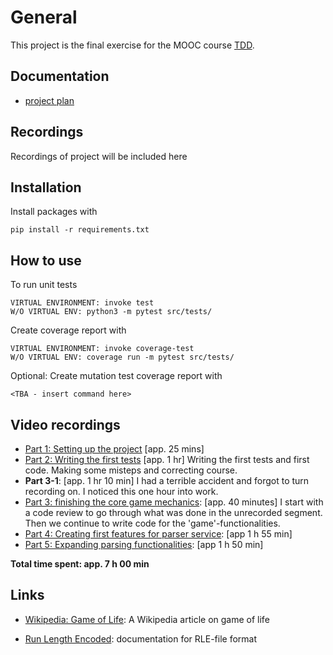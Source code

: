 # General

This project is the final exercise for the MOOC course [TDD](https://tdd.mooc.fi/).

## Documentation

- [project plan](documentation/project-plan.md)

## Recordings

Recordings of project will be included here

## Installation

Install packages with

```
pip install -r requirements.txt
```

## How to use

To run unit tests

```
VIRTUAL ENVIRONMENT: invoke test
W/O VIRTUAL ENV: python3 -m pytest src/tests/
```

Create coverage report with

```
VIRTUAL ENVIRONMENT: invoke coverage-test
W/O VIRTUAL ENV: coverage run -m pytest src/tests/
```

Optional: Create mutation test coverage report with

```
<TBA - insert command here>
```

## Video recordings

- [Part 1: Setting up the project](https://youtu.be/NTwA7fSnCFI) [app. 25 mins]
- [Part 2: Writing the first tests](https://youtu.be/wU2ub4HU2Zs) [app. 1 hr] Writing the first tests and first code. Making some misteps and correcting course.
- **Part 3-1**: [app. 1 hr 10 min] I had a terrible accident and forgot to turn recording on. I noticed this one hour into work.
- [Part 3: finishing the core game mechanics](https://youtu.be/qWHYmxeu14I): [app. 40 minutes] I start with a code review to go through what was done in the unrecorded segment. Then we continue to write code for the 'game'-functionalities.
- [Part 4: Creating first features for parser service](https://youtu.be/iZ_p3b-887w): [app 1 h 55 min]
- [Part 5: Expanding parsing functionalities](https://youtu.be/QHInGAFZcoI): [app 1 h 50 min]

**Total time spent: app. 7 h 00 min**

## Links

- [Wikipedia: Game of Life](https://en.wikipedia.org/wiki/Conway%27s_Game_of_Life): A Wikipedia article on game of life

- [Run Length Encoded](https://conwaylife.com/wiki/Run_Length_Encoded): documentation for RLE-file format
